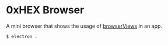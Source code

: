 # 0xHEX Browser

A mini browser that shows the usage of [browserViews](https://electronjs.org/docs/api/browser-view) in an app.

```
$ electron .
```
